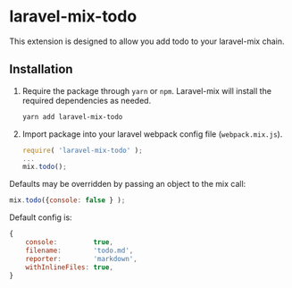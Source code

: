 # laravel-mix-todo

This extension is designed to allow you add todo to your laravel-mix chain.

## Installation

1. Require the package through `yarn` or `npm`.
    Laravel-mix will install the required dependencies as needed.

    ```bash
    yarn add laravel-mix-todo
    ```

2. Import package into your laravel webpack config file (```webpack.mix.js```).

    ```js
    require( 'laravel-mix-todo' );
    ...
    mix.todo();
    ```

Defaults may be overridden by passing an object to the mix call:

```js
mix.todo({console: false } );
```

Default config is:

```js
{
    console:         true,
    filename:        'todo.md',
    reporter:        'markdown',
    withInlineFiles: true,
}
```
